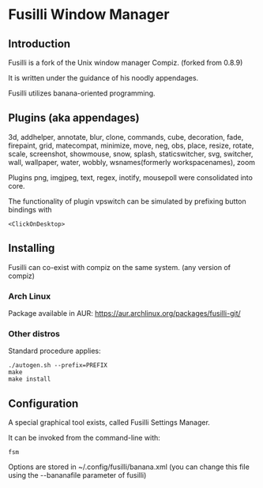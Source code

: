 Fusilli Window Manager
======

## Introduction

Fusilli is a fork of the Unix window manager Compiz. (forked from 0.8.9)

It is written under the guidance of his noodly appendages.

Fusilli utilizes banana-oriented programming.

## Plugins (aka appendages)

3d, addhelper, annotate, blur, clone, commands, cube, decoration, fade, firepaint, grid, matecompat,
minimize, move, neg, obs, place, resize, rotate, scale, screenshot, showmouse, snow, splash,
staticswitcher, svg, switcher, wall, wallpaper, water, wobbly, wsnames(formerly workspacenames), zoom

Plugins png, imgjpeg, text, regex, inotify, mousepoll were consolidated into core.

The functionality of plugin vpswitch can be simulated by prefixing button bindings with
```
<ClickOnDesktop>
```

## Installing

Fusilli can co-exist with compiz on the same system. (any version of compiz)

### Arch Linux
Package available in AUR: https://aur.archlinux.org/packages/fusilli-git/

### Other distros

Standard procedure applies:

```
./autogen.sh --prefix=PREFIX
make
make install

```
## Configuration

A special graphical tool exists, called Fusilli Settings Manager.

It can be invoked from the command-line with:
```
fsm
```

Options are stored in ~/.config/fusilli/banana.xml (you can change this file using the --bananafile parameter of fusilli)






